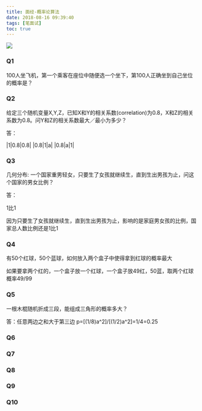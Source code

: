 ```yaml
---
title: 面经-概率论算法
date: 2018-08-16 09:39:40
tags: [笔面试]
toc: true
---
```


![](http://ph04wnm2q.bkt.clouddn.com/bg/magazine-unlock-01-2.3.997-_7427437DC9CBCC3EDFC866F3B05985F9.jpg)

<!--more-->
### Q1
100人坐飞机，第一个乘客在座位中随便选一个坐下，第100人正确坐到自己坐位的概率是？

### Q2
给定三个随机变量X,Y,Z，已知X和Y的相关系数(correlation)为0.8，X和Z的相关系数为0.8。问Y和Z的相关系数最大／最小为多少？

答：

|1|0.8|0.8|
|0.8|1|a|
|0.8|a|1|
### Q3
几何分布:
一个国家重男轻女，只要生了女孩就继续生，直到生出男孩为止，问这个国家的男女比例？

答：

1比1

因为只要生了女孩就继续生，直到生出男孩为止，影响的是家庭男女孩的比例，国家总人数比例还是1比1
### Q4
有50个红球，50个蓝球，如何放入两个盒子中使得拿到红球的概率最大

如果要拿两个红的，一个盒子放一个红球，一个盒子放49红，50蓝，取两个红球概率49/99
### Q5
一根木棍随机折成三段，能组成三角形的概率多大？

答：任意两边之和大于第三边
p=[(1/8)a^2]/[(1/2)a^2]=1/4=0.25  
### Q6

### Q7

### Q8

### Q9

### Q10